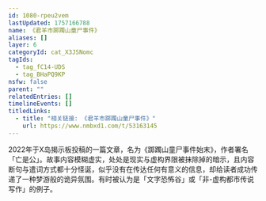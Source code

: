 ```yaml
---
id: 1080-rpeu2vem
lastUpdated: 1757166788
name: 《君羊市踯躅山童尸事件》
aliases: []
layer: 6
categoryId: cat_X3JSNomc
tagIds:
  - tag_fC14-UDS
  - tag_BHaPQ9KP
nsfw: false
parent: ""
relatedEntries: []
timelineEvents: []
titledLinks:
  - title: "相关链接: 《君羊市踯躅山童尸事件》"
    url: https://www.nmbxd1.com/t/53163145
---
```


2022年于X岛揭示板投稿的一篇文章，名为《踯躅山童尸事件始末》，作者署名「亡是公」。故事内容模糊虚实，处处是现实与虚构界限被抹除掉的暗示，且内容断句与遣词方式都十分怪诞，似乎没有在传达任何有意义的信息，却给读者成功传递了一种梦游般的诡异氛围。有时被认为是「文字恐怖谷」或「非-虚构都市传说写作」的例子。